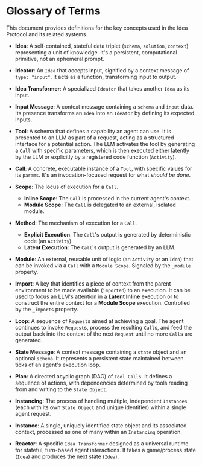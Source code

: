# Glossary of Terms

This document provides definitions for the key concepts used in the Idea Protocol and its related systems.

- **Idea**: A self-contained, stateful data triplet (`schema`, `solution`, `context`) representing a unit of knowledge. It's a persistent, computational primitive, not an ephemeral prompt.

- **Ideator**: An `Idea` that accepts input, signified by a context message of `type: "input"`. It acts as a function, transforming input to output.

- **Idea Transformer**: A specialized `Ideator` that takes another `Idea` as its input.

- **Input Message**: A context message containing a `schema` and `input` data. Its presence transforms an `Idea` into an `Ideator` by defining its expected inputs.

- **Tool**: A schema that defines a capability an agent can use. It is presented to an LLM as part of a request, acting as a structured interface for a potential action. The LLM activates the tool by generating a `Call` with specific parameters, which is then executed either latently by the LLM or explicitly by a registered code function (`Activity`).

- **Call**: A concrete, executable instance of a `Tool`, with specific values for its `params`. It's an invocation-focused request for what _should be done_.

- **Scope**: The locus of execution for a `Call`.
  - **Inline Scope**: The `Call` is processed in the current agent's context.
  - **Module Scope**: The `Call` is delegated to an external, isolated module.

- **Method**: The mechanism of execution for a `Call`.
  - **Explicit Execution**: The `Call`'s output is generated by deterministic code (an `Activity`).
  - **Latent Execution**: The `Call`'s output is generated by an LLM.

- **Module**: An external, reusable unit of logic (an `Activity` or an `Idea`) that can be invoked via a `Call` with a `Module Scope`. Signaled by the `_module` property.

- **Import**: A key that identifies a piece of context from the parent environment to be made available (`imported`) to an execution. It can be used to focus an LLM's attention in a **Latent Inline** execution or to construct the entire context for a **Module Scope** execution. Controlled by the `_imports` property.

- **Loop**: A sequence of `Request`s aimed at achieving a goal. The agent continues to invoke `Request`s, process the resulting `Call`s, and feed the output back into the context of the next `Request` until no more `Call`s are generated.

- **State Message**: A context message containing a `state` object and an optional `schema`. It represents a persistent state maintained between ticks of an agent's execution loop.

- **Plan**: A directed acyclic graph (DAG) of `Tool Calls`. It defines a sequence of actions, with dependencies determined by tools reading from and writing to the `State Object`.

- **Instancing**: The process of handling multiple, independent `Instances` (each with its own `State Object` and unique identifier) within a single agent request.

- **Instance**: A single, uniquely identified state object and its associated context, processed as one of many within an `Instancing` operation.

- **Reactor**: A specific `Idea Transformer` designed as a universal runtime for stateful, turn-based agent interactions. It takes a game/process state (`Idea`) and produces the next state (`Idea`).
